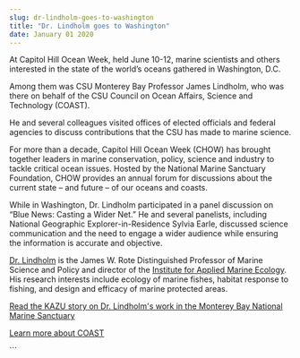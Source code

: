 ```yaml
---
slug: dr-lindholm-goes-to-washington
title: "Dr. Lindholm goes to Washington"
date: January 01 2020
---
```


 
<p>
  At Capitol Hill Ocean Week, held June 10-12, marine scientists and others
  interested in the state of the world’s oceans gathered in Washington, D.C.
</p>
<p>
  Among them was CSU Monterey Bay Professor James Lindholm, who was there on
  behalf of the CSU Council on Ocean Affairs, Science and Technology (COAST).
</p>
<p>
  He and several colleagues visited offices of elected officials and federal
  agencies to discuss contributions that the CSU has made to marine science.
</p>
<p>
  For more than a decade, Capitol Hill Ocean Week (CHOW) has brought together
  leaders in marine conservation, policy, science and industry to tackle
  critical ocean issues. Hosted by the National Marine Sanctuary Foundation,
  CHOW provides an annual forum for discussions about the current state – and
  future – of our oceans and coasts.
</p>
<p>
  While in Washington, Dr. Lindholm participated in a panel discussion on “Blue
  News: Casting a Wider Net.” He and several panelists, including National
  Geographic Explorer-in-Residence Sylvia Earle, discussed science communication
  and the need to engage a wider audience while ensuring the information is
  accurate and objective.
</p>
<p>
  <a href="https://sep.csumb.edu/staff/james/">Dr. Lindholm</a> is the James W.
  Rote Distinguished Professor of Marine Science and Policy and director of the
  <a href="https://sep.csumb.edu/ifame/">Institute for Applied Marine Ecology</a
  >. His research interests include ecology of marine fishes, habitat response
  to fishing, and design and efficacy of marine protected areas.
</p>
<p>
  <a
    href="https://kazu.org/post/scientists-catalog-life-monterey-bay-national-marine-sanctuary"
    >Read the KAZU story on Dr. Lindholm's work in the Monterey Bay National
    Marine Sanctuary</a
  >
</p>
<p><a href="https://www.calstate.edu/coast/">Learn more about COAST</a></p>
```

